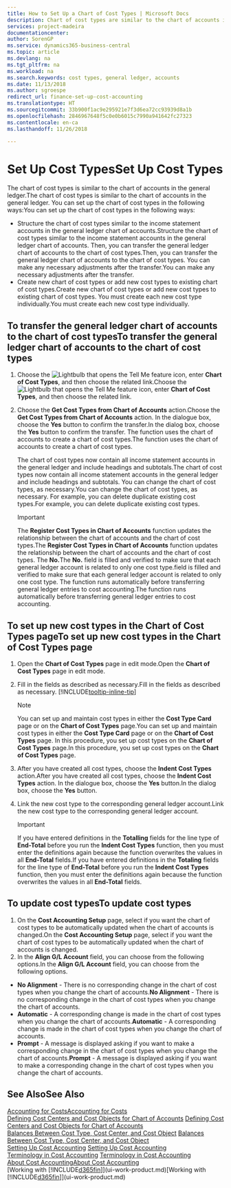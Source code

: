 ```yaml
---
title: How to Set Up a Chart of Cost Types | Microsoft Docs
description: Chart of cost types are similar to the chart of accounts in the general ledger.
services: project-madeira
documentationcenter: 
author: SorenGP
ms.service: dynamics365-business-central
ms.topic: article
ms.devlang: na
ms.tgt_pltfrm: na
ms.workload: na
ms.search.keywords: cost types, general ledger, accounts
ms.date: 11/13/2018
ms.author: sgroespe
redirect_url: finance-set-up-cost-accounting
ms.translationtype: HT
ms.sourcegitcommit: 33b900f1ac9e295921e7f3d6ea72cc93939d8a1b
ms.openlocfilehash: 2846967648f5c0e0b6015c7990a941642fc27323
ms.contentlocale: en-ca
ms.lasthandoff: 11/26/2018

---
```

# <a name="set-up-cost-types"></a><span data-ttu-id="4ceea-103">Set Up Cost Types</span><span class="sxs-lookup"><span data-stu-id="4ceea-103">Set Up Cost Types</span></span>
<span data-ttu-id="4ceea-104">The chart of cost types is similar to the chart of accounts in the general ledger.</span><span class="sxs-lookup"><span data-stu-id="4ceea-104">The chart of cost types is similar to the chart of accounts in the general ledger.</span></span> <span data-ttu-id="4ceea-105">You can set up the chart of cost types in the following ways:</span><span class="sxs-lookup"><span data-stu-id="4ceea-105">You can set up the chart of cost types in the following ways:</span></span>  

-   <span data-ttu-id="4ceea-106">Structure the chart of cost types similar to the income statement accounts in the general ledger chart of accounts.</span><span class="sxs-lookup"><span data-stu-id="4ceea-106">Structure the chart of cost types similar to the income statement accounts in the general ledger chart of accounts.</span></span> <span data-ttu-id="4ceea-107">Then, you can transfer the general ledger chart of accounts to the chart of cost types.</span><span class="sxs-lookup"><span data-stu-id="4ceea-107">Then, you can transfer the general ledger chart of accounts to the chart of cost types.</span></span> <span data-ttu-id="4ceea-108">You can make any necessary adjustments after the transfer.</span><span class="sxs-lookup"><span data-stu-id="4ceea-108">You can make any necessary adjustments after the transfer.</span></span>  
-   <span data-ttu-id="4ceea-109">Create new chart of cost types or add new cost types to existing chart of cost types.</span><span class="sxs-lookup"><span data-stu-id="4ceea-109">Create new chart of cost types or add new cost types to existing chart of cost types.</span></span> <span data-ttu-id="4ceea-110">You must create each new cost type individually.</span><span class="sxs-lookup"><span data-stu-id="4ceea-110">You must create each new cost type individually.</span></span>  

## <a name="to-transfer-the-general-ledger-chart-of-accounts-to-the-chart-of-cost-types"></a><span data-ttu-id="4ceea-111">To transfer the general ledger chart of accounts to the chart of cost types</span><span class="sxs-lookup"><span data-stu-id="4ceea-111">To transfer the general ledger chart of accounts to the chart of cost types</span></span>  
1.  <span data-ttu-id="4ceea-112">Choose the ![Lightbulb that opens the Tell Me feature](media/ui-search/search_small.png "Tell me what you want to do") icon, enter **Chart of Cost Types**, and then choose the related link.</span><span class="sxs-lookup"><span data-stu-id="4ceea-112">Choose the ![Lightbulb that opens the Tell Me feature](media/ui-search/search_small.png "Tell me what you want to do") icon, enter **Chart of Cost Types**, and then choose the related link.</span></span>  
2.  <span data-ttu-id="4ceea-113">Choose the **Get Cost Types from Chart of Accounts** action.</span><span class="sxs-lookup"><span data-stu-id="4ceea-113">Choose the **Get Cost Types from Chart of Accounts** action.</span></span> <span data-ttu-id="4ceea-114">In the dialogue box, choose the **Yes** button to confirm the transfer.</span><span class="sxs-lookup"><span data-stu-id="4ceea-114">In the dialog box, choose the **Yes** button to confirm the transfer.</span></span> <span data-ttu-id="4ceea-115">The function uses the chart of accounts to create a chart of cost types.</span><span class="sxs-lookup"><span data-stu-id="4ceea-115">The function uses the chart of accounts to create a chart of cost types.</span></span>  

    <span data-ttu-id="4ceea-116">The chart of cost types now contain all income statement accounts in the general ledger and include headings and subtotals.</span><span class="sxs-lookup"><span data-stu-id="4ceea-116">The chart of cost types now contain all income statement accounts in the general ledger and include headings and subtotals.</span></span> <span data-ttu-id="4ceea-117">You can change the chart of cost types, as necessary.</span><span class="sxs-lookup"><span data-stu-id="4ceea-117">You can change the chart of cost types, as necessary.</span></span> <span data-ttu-id="4ceea-118">For example, you can delete duplicate existing cost types.</span><span class="sxs-lookup"><span data-stu-id="4ceea-118">For example, you can delete duplicate existing cost types.</span></span>  

    > [!IMPORTANT]  
    >  <span data-ttu-id="4ceea-119">The **Register Cost Types in Chart of Accounts** function updates the relationship between the chart of accounts and the chart of cost types.</span><span class="sxs-lookup"><span data-stu-id="4ceea-119">The **Register Cost Types in Chart of Accounts** function updates the relationship between the chart of accounts and the chart of cost types.</span></span> <span data-ttu-id="4ceea-120">The **No.**</span><span class="sxs-lookup"><span data-stu-id="4ceea-120">The **No.**</span></span> <span data-ttu-id="4ceea-121">field is filled and verified to make sure that each general ledger account is related to only one cost type.</span><span class="sxs-lookup"><span data-stu-id="4ceea-121">field is filled and verified to make sure that each general ledger account is related to only one cost type.</span></span> <span data-ttu-id="4ceea-122">The function runs automatically before transferring general ledger entries to cost accounting.</span><span class="sxs-lookup"><span data-stu-id="4ceea-122">The function runs automatically before transferring general ledger entries to cost accounting.</span></span>  

## <a name="to-set-up-new-cost-types-in-the-chart-of-cost-types-page"></a><span data-ttu-id="4ceea-123">To set up new cost types in the Chart of Cost Types page</span><span class="sxs-lookup"><span data-stu-id="4ceea-123">To set up new cost types in the Chart of Cost Types page</span></span>  
1.  <span data-ttu-id="4ceea-124">Open the **Chart of Cost Types** page in edit mode.</span><span class="sxs-lookup"><span data-stu-id="4ceea-124">Open the **Chart of Cost Types** page in edit mode.</span></span>  
2.  <span data-ttu-id="4ceea-125">Fill in the fields as described as necessary.</span><span class="sxs-lookup"><span data-stu-id="4ceea-125">Fill in the fields as described as necessary.</span></span> [!INCLUDE[tooltip-inline-tip](includes/tooltip-inline-tip_md.md)]

    > [!NOTE]  
    >  <span data-ttu-id="4ceea-126">You can set up and maintain cost types in either the **Cost Type Card** page or on the **Chart of Cost Types** page.</span><span class="sxs-lookup"><span data-stu-id="4ceea-126">You can set up and maintain cost types in either the **Cost Type Card** page or on the **Chart of Cost Types** page.</span></span> <span data-ttu-id="4ceea-127">In this procedure, you set up cost types on the **Chart of Cost Types** page.</span><span class="sxs-lookup"><span data-stu-id="4ceea-127">In this procedure, you set up cost types on the **Chart of Cost Types** page.</span></span>

3.  <span data-ttu-id="4ceea-128">After you have created all cost types, choose the **Indent Cost Types** action.</span><span class="sxs-lookup"><span data-stu-id="4ceea-128">After you have created all cost types, choose the **Indent Cost Types** action.</span></span> <span data-ttu-id="4ceea-129">In the dialogue box, choose the **Yes** button.</span><span class="sxs-lookup"><span data-stu-id="4ceea-129">In the dialog box, choose the **Yes** button.</span></span>  
4.  <span data-ttu-id="4ceea-130">Link the new cost type to the corresponding general ledger account.</span><span class="sxs-lookup"><span data-stu-id="4ceea-130">Link the new cost type to the corresponding general ledger account.</span></span>  

    > [!IMPORTANT]  
    >  <span data-ttu-id="4ceea-131">If you have entered definitions in the **Totalling** fields for the line type of **End-Total** before you run the **Indent Cost Types** function, then you must enter the definitions again because the function overwrites the values in all **End-Total** fields.</span><span class="sxs-lookup"><span data-stu-id="4ceea-131">If you have entered definitions in the **Totaling** fields for the line type of **End-Total** before you run the **Indent Cost Types** function, then you must enter the definitions again because the function overwrites the values in all **End-Total** fields.</span></span>  

## <a name="to-update-cost-types"></a><span data-ttu-id="4ceea-132">To update cost types</span><span class="sxs-lookup"><span data-stu-id="4ceea-132">To update cost types</span></span>  
1.  <span data-ttu-id="4ceea-133">On the **Cost Accounting Setup** page, select if you want the chart of cost types to be automatically updated when the chart of accounts is changed.</span><span class="sxs-lookup"><span data-stu-id="4ceea-133">On the **Cost Accounting Setup** page, select if you want the chart of cost types to be automatically updated when the chart of accounts is changed.</span></span>  
2.  <span data-ttu-id="4ceea-134">In the **Align G/L Account** field, you can choose from the following options.</span><span class="sxs-lookup"><span data-stu-id="4ceea-134">In the **Align G/L Account** field, you can choose from the following options.</span></span>  

- <span data-ttu-id="4ceea-135">**No Alignment** - There is no corresponding change in the chart of cost types when you change the chart of accounts.</span><span class="sxs-lookup"><span data-stu-id="4ceea-135">**No Alignment** - There is no corresponding change in the chart of cost types when you change the chart of accounts.</span></span>  
- <span data-ttu-id="4ceea-136">**Automatic** - A corresponding change is made in the chart of cost types when you change the chart of accounts.</span><span class="sxs-lookup"><span data-stu-id="4ceea-136">**Automatic** - A corresponding change is made in the chart of cost types when you change the chart of accounts.</span></span>  
- <span data-ttu-id="4ceea-137">**Prompt** - A message is displayed asking if you want to make a corresponding change in the chart of cost types when you change the chart of accounts.</span><span class="sxs-lookup"><span data-stu-id="4ceea-137">**Prompt** - A message is displayed asking if you want to make a corresponding change in the chart of cost types when you change the chart of accounts.</span></span>  

## <a name="see-also"></a><span data-ttu-id="4ceea-138">See Also</span><span class="sxs-lookup"><span data-stu-id="4ceea-138">See Also</span></span>  
[<span data-ttu-id="4ceea-139">Accounting for Costs</span><span class="sxs-lookup"><span data-stu-id="4ceea-139">Accounting for Costs</span></span>](finance-manage-cost-accounting.md)  
<span data-ttu-id="4ceea-140">[Defining Cost Centers and Cost Objects for Chart of Accounts](finance-defining-cost-centers-and-cost-objects-for-chart-of-accounts.md) </span><span class="sxs-lookup"><span data-stu-id="4ceea-140">[Defining Cost Centers and Cost Objects for Chart of Accounts](finance-defining-cost-centers-and-cost-objects-for-chart-of-accounts.md) </span></span>  
<span data-ttu-id="4ceea-141">[Balances Between Cost Type, Cost Center, and Cost Object](finance-balances-between-cost-type-cost-center-and-cost-object.md) </span><span class="sxs-lookup"><span data-stu-id="4ceea-141">[Balances Between Cost Type, Cost Center, and Cost Object](finance-balances-between-cost-type-cost-center-and-cost-object.md) </span></span>  
<span data-ttu-id="4ceea-142">[Setting Up Cost Accounting](finance-set-up-cost-accounting.md) </span><span class="sxs-lookup"><span data-stu-id="4ceea-142">[Setting Up Cost Accounting](finance-set-up-cost-accounting.md) </span></span>  
<span data-ttu-id="4ceea-143">[Terminology in Cost Accounting](finance-terminology-in-cost-accounting.md) </span><span class="sxs-lookup"><span data-stu-id="4ceea-143">[Terminology in Cost Accounting](finance-terminology-in-cost-accounting.md) </span></span>  
[<span data-ttu-id="4ceea-144">About Cost Accounting</span><span class="sxs-lookup"><span data-stu-id="4ceea-144">About Cost Accounting</span></span>](finance-about-cost-accounting.md)  
<span data-ttu-id="4ceea-145">[Working with [!INCLUDE[d365fin](includes/d365fin_md.md)]](ui-work-product.md)</span><span class="sxs-lookup"><span data-stu-id="4ceea-145">[Working with [!INCLUDE[d365fin](includes/d365fin_md.md)]](ui-work-product.md)</span></span>

